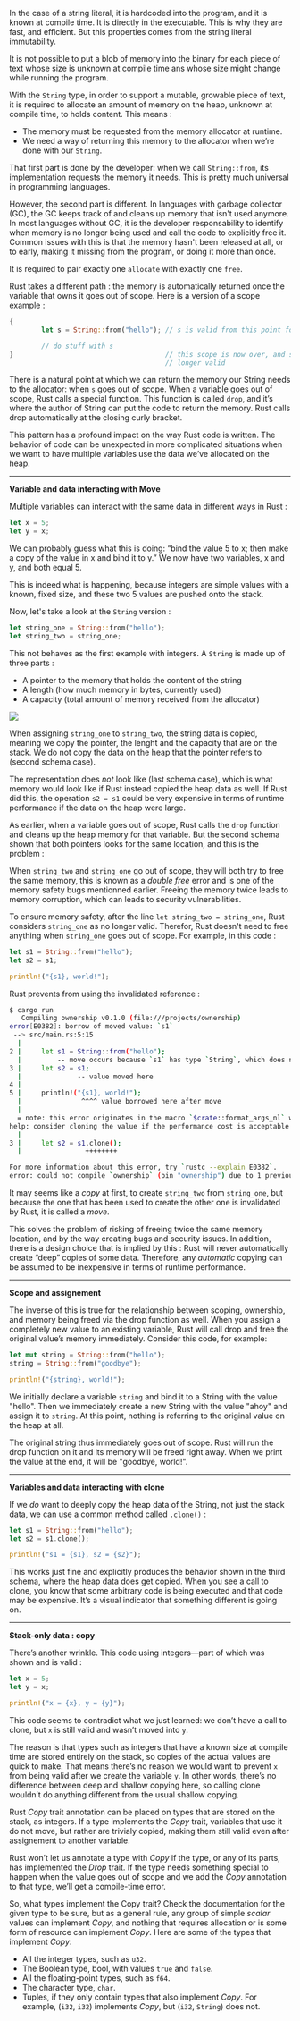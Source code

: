 In the case of a string literal, it is hardcoded into the program, and it is
known at compile time. It is directly in the executable. This is why they are fast,
and efficient. But this properties comes from the string literal immutability.

It is not possible to put a blob of memory into the binary for each piece of text
whose size is unknown at compile time ans whose size might change while running the program.

With the `String` type, in order to support a mutable, growable piece of text,
it is required to allocate an amount of memory on the heap, unknown at compile time,
to holds content. This means :

- The memory must be requested from the memory allocator at runtime.
- We need a way of returning this memory to the allocator when we’re done with our `String`.

That first part is done by the developer: when we call `String::from`,
its implementation requests the memory it needs. This is pretty much universal
in programming languages.

However, the second part is different. In languages with garbage collector (GC),
the GC keeps track of and cleans up memory that isn't used anymore.
In most languages without GC, it is the developer responsability to identify when
memory is no longer being used and call the code to explicitly free it.
Common issues with this is that the memory hasn't been released at all, or to early,
making it missing from the program, or doing it more than once.

It is required to pair exactly one `allocate` with exactly one `free`.

Rust takes a different path : the memory is automatically returned once the variable that
owns it goes out of scope. Here is a version of a scope example :

```rust
{
        let s = String::from("hello"); // s is valid from this point forward

        // do stuff with s
}                                      // this scope is now over, and s is no
                                       // longer valid
```

There is a natural point at which we can return the memory our String needs to the
allocator: when `s` goes out of scope. When a variable goes out of scope,
Rust calls a special function. This function is called `drop`, and
it’s where the author of String can put the code to return the memory.
Rust calls drop automatically at the closing curly bracket.

This pattern has a profound impact on the way Rust code is written.
The behavior of code can be unexpected in more complicated situations
when we want to have multiple variables use the data we’ve allocated on the heap.

---

**Variable and data interacting with Move**

Multiple variables can interact with the same data in different ways in Rust :

```rust
let x = 5;
let y = x;
```

We can probably guess what this is doing: “bind the value 5 to x; then make a copy of
the value in x and bind it to y.” We now have two variables, x and y, and both equal 5.

This is indeed what is happening, because integers are simple values with a known,
fixed size, and these two 5 values are pushed onto the stack.

Now, let's take a look at the `String` version :

```rust
let string_one = String::from("hello");
let string_two = string_one;
```

This not behaves as the first example with integers.
A `String` is made up of three parts :
- A pointer to the memory that holds the content of the string
- A length (how much memory in bytes, currently used)
- A capacity (total amount of memory received from the allocator)

![](../../../img/stack_heap_strings.png)

When assigning `string_one` to `string_two`, the string data is copied,
meaning we copy the pointer, the lenght and the capacity that are on the stack.
We do not copy the data on the heap that the pointer refers to (second schema case).

The representation does *not* look like (last schema case), which is what memory
would look like if Rust instead copied the heap data as well. If Rust did this,
the operation `s2 = s1` could be very expensive in terms of runtime performance
if the data on the heap were large.

As earlier, when a variable goes out of scope, Rust calls the `drop` function
and cleans up the heap memory for that variable. But the second schema shown that
both pointers looks for the same location, and this is the problem :

When `string_two` and `string_one` go out of scope, they will both try to free the same
memory, this is known as a *double free* error and is one of the memory safety bugs
mentionned earlier. Freeing the memory twice leads to memory corruption, which can
leads to security vulnerabilities.

To ensure memory safety, after the line `let string_two = string_one`, Rust considers
`string_one` as no longer valid. Therefor, Rust doesn't need to free anything when
`string_one` goes out of scope. For example, in this code :

```rust
let s1 = String::from("hello");
let s2 = s1;

println!("{s1}, world!");
```

Rust prevents from using the invalidated reference :

```bash
$ cargo run
   Compiling ownership v0.1.0 (file:///projects/ownership)
error[E0382]: borrow of moved value: `s1`
 --> src/main.rs:5:15
  |
2 |     let s1 = String::from("hello");
  |         -- move occurs because `s1` has type `String`, which does not implement the `Copy` trait
3 |     let s2 = s1;
  |              -- value moved here
4 |
5 |     println!("{s1}, world!");
  |               ^^^^ value borrowed here after move
  |
  = note: this error originates in the macro `$crate::format_args_nl` which comes from the expansion of the macro `println` (in Nightly builds, run with -Z macro-backtrace for more info)
help: consider cloning the value if the performance cost is acceptable
  |
3 |     let s2 = s1.clone();
  |                ++++++++

For more information about this error, try `rustc --explain E0382`.
error: could not compile `ownership` (bin "ownership") due to 1 previous error
```

It may seems like a *copy* at first, to create `string_two` from `string_one`, but
because the one that has been used to create the other one is invalidated by Rust,
it is called a *move*.

This solves the problem of risking of freeing twice the same memory location, and
by the way creating bugs and security issues. In addition, there is a design choice
that is implied by this : Rust will never automatically create “deep” copies of some
data. Therefore, any *automatic* copying can be assumed to be inexpensive in terms of
runtime performance.

---

**Scope and assignement**

The inverse of this is true for the relationship between scoping, ownership, and memory
being freed via the drop function as well. When you assign a completely new value to an
existing variable, Rust will call drop and free the original value’s memory immediately.
Consider this code, for example:

```rust
let mut string = String::from("hello");
string = String::from("goodbye");

println!("{string}, world!");
```

We initially declare a variable `string` and bind it to a String with the value "hello".
Then we immediately create a new String with the value "ahoy" and assign it to `string`.
At this point, nothing is referring to the original value on the heap at all.

The original string thus immediately goes out of scope. Rust will run the drop
function on it and its memory will be freed right away. When we print the value
at the end, it will be "goodbye, world!".

---

**Variables and data interacting with clone**

If we *do* want to deeply copy the heap data of the String, not just the stack data,
we can use a common method called `.clone()` :

```rust
let s1 = String::from("hello");
let s2 = s1.clone();

println!("s1 = {s1}, s2 = {s2}");
```

This works just fine and explicitly produces the behavior shown in the third schema,
where the heap data does get copied. When you see a call to clone, you know that some
arbitrary code is being executed and that code may be expensive.
It’s a visual indicator that something different is going on.

---

**Stack-only data : copy**

There’s another wrinkle. This code using integers—part of which was shown and is valid :

```rust
let x = 5;
let y = x;

println!("x = {x}, y = {y}");
```

This code seems to contradict what we just learned: we don’t have a call to clone,
but `x` is still valid and wasn’t moved into `y`.

The reason is that types such as integers that have a known size at compile time
are stored entirely on the stack, so copies of the actual values are quick to make.
That means there’s no reason we would want to prevent `x` from being valid after we
create the variable `y`. In other words, there’s no difference between deep and shallow
copying here, so calling clone wouldn’t do anything different from the usual shallow
copying.

Rust *Copy* trait annotation can be placed on types that are stored on the stack,
as integers. If a type implements the *Copy* trait, variables that use it do not move,
but rather are trivialy copied, making them still valid even after assignement
to another variable.

Rust won’t let us annotate a type with *Copy* if the type, or any of its parts, has
implemented the *Drop* trait. If the type needs something special to happen when the value
goes out of scope and we add the *Copy* annotation to that type, we’ll get a compile-time
error.

So, what types implement the Copy trait? Check the documentation for the
given type to be sure, but as a general rule, any group of simple *scalar* values
can implement *Copy*, and nothing that requires allocation or is some form of resource
can implement *Copy*. Here are some of the types that implement *Copy*:

- All the integer types, such as `u32`.
- The Boolean type, bool, with values `true` and `false`.
- All the floating-point types, such as `f64`.
- The character type, `char`.
- Tuples, if they only contain types that also implement *Copy*.
  For example, (`i32`, `i32`) implements *Copy*, but (`i32`, `String`) does not.
